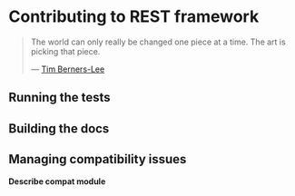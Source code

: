 # Contributing to REST framework

> The world can only really be changed one piece at a time. The art is picking that piece.
>
> &mdash; [Tim Berners-Lee][cite]

## Running the tests

## Building the docs

## Managing compatibility issues

**Describe compat module**

[cite]: http://www.w3.org/People/Berners-Lee/FAQ.html